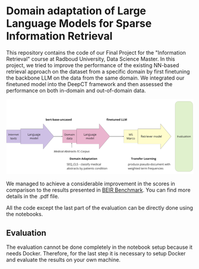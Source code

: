 # Domain adaptation of Large Language Models for Sparse Information Retrieval
This repository contains the code of our Final Project for the "Information Retrieval" course at Radboud University, Data Science Master. In this project, we tried to improve the performance of the existing NN-based retrieval approach on the dataset from a specific domain by first finetuning the backbone LLM on the data from the same domain. We integrated our finetuned model into the DeepCT framework and then assessed the performance on both in-domain and out-of-domain data.

![alt text](https://github.com/jeka-e/InformationRetrival/blob/main/scheme_IR_bigger.png)

We managed to achieve a considerable improvement in the scores in comparison to the results presented in [BEIR Benchmark](https://github.com/beir-cellar/beir). You can find more details in the .pdf file.

All the code except the last part of the evaluation can be directly done using the notebooks.

## Evaluation
The evaluation cannot be done completely in the notebook setup because it needs Docker. Therefore, for the last step it is necessary to setup Docker and evaluate the results on your own machine.

